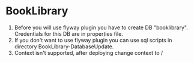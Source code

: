 # BookLibrary
1. Before you will use flyway plugin you have to create DB "booklibrary". Credentials for this DB are in properties file.
2. If you don't want to use flyway plugin you can use sql scripts in directory BookLibrary-DatabaseUpdate.
3. Context isn't supported, after deploying change context to /
